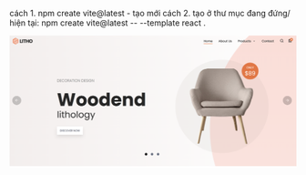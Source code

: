 cách 1. npm create vite@latest - tạo mới
cách 2. tạo ở thư mục đang đứng/ hiện tại: npm create vite@latest -- --template react .

![alt text](image.png)